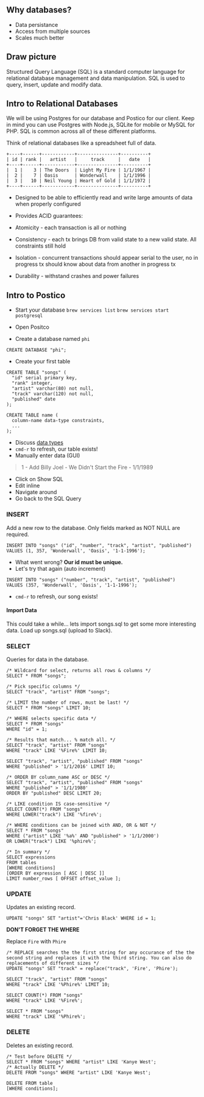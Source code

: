 ## Why databases?
- Data persistance
- Access from multiple sources
- Scales much better

## Draw picture
Structured Query Language (SQL) is a standard computer language for relational database management and data manipulation. SQL is used to query, insert, update and modify data.

## Intro to Relational Databases
We will be using Postgres for our database and Postico for our client. Keep in mind you can use Postgres with Node.js, SQLite for mobile or MySQL for PHP. SQL is common across all of these different platforms.

Think of relational databases like a spreadsheet full of data.
```
+----+------+------------+---------------+----------+
| id | rank |   artist   |     track     |   date   |
+----+------+------------+---------------+----------+
|  1 |    3 | The Doors  | Light My Fire | 1/1/1967 |
|  2 |    7 | Oasis      | Wonderwall    | 1/1/1996 |
|  3 |   10 | Neil Young | Heart of Gold | 1/1/1972 |
+----+------+------------+---------------+----------+
```
- Designed to be able to efficiently read and write large amounts of data when properly configured

- Provides ACID guarantees:

 - Atomicity - each transaction is all or nothing
 - Consistency - each tx brings DB from valid state to a new valid state. All constraints still hold
 - Isolation - concurrent transactions should appear serial to the user, no in progress tx should know about data from another in progress tx
 - Durability - withstand crashes and power failures

## Intro to Postico
- Start your database
`brew services list`
`brew services start postgresql`

- Open Positco
- Create a database named `phi`

```
CREATE DATABASE "phi";
```

- Create your first table

```
CREATE TABLE "songs" (
  "id" serial primary key,
  "rank" integer,
  "artist" varchar(80) not null,
  "track" varchar(120) not null,
  "published" date
);
  
CREATE TABLE name (
  column-name data-type constraints,
  ...
);  
```

- Discuss [data types](https://www.postgresql.org/docs/8.1/static/datatype.html)
- `cmd-r` to refresh, our table exists!
- Manually enter data (GUI)

> 1 - Add Billy Joel - We Didn't Start the Fire - 1/1/1989

- Click on Show SQL
- Edit inline
- Navigate around
- Go back to the SQL Query

### INSERT
Add a new row to the database. Only fields marked as NOT NULL are required.

```
INSERT INTO "songs" ("id", "number", "track", "artist", "published") 
VALUES (1, 357, 'Wonderwall', 'Oasis', '1-1-1996');
```
- What went wrong? **Our id must be unique.**
- Let's try that again (auto increment)

```
INSERT INTO "songs" ("number", "track", "artist", "published") 
VALUES (357, 'Wonderwall', 'Oasis', '1-1-1996');
```

- `cmd-r` to refresh, our song exists!

#### Import Data
This could take a while... lets import songs.sql to get some more interesting data. Load up songs.sql (upload to Slack).

### SELECT
Queries for data in the database.

```
/* Wildcard for select, returns all rows & columns */
SELECT * FROM "songs";

/* Pick specific columns */
SELECT "track", "artist" FROM "songs";

/* LIMIT the number of rows, must be last! */
SELECT * FROM "songs" LIMIT 10; 

/* WHERE selects specific data */
SELECT * FROM "songs" 
WHERE "id" = 1;

/* Results that match... % match all. */
SELECT "track", "artist" FROM "songs" 
WHERE "track" LIKE '%Fire%' LIMIT 10;

SELECT "track", "artist", "published" FROM "songs" 
WHERE "published" > '1/1/2016' LIMIT 10;

/* ORDER BY column_name ASC or DESC */
SELECT "track", "artist", "published" FROM "songs" 
WHERE "published" > '1/1/1980'
ORDER BY "published" DESC LIMIT 20;

/* LIKE condition IS case-sensitive */
SELECT COUNT(*) FROM "songs"
WHERE LOWER("track") LIKE '%fire%';

/* WHERE conditions can be joined with AND, OR & NOT */
SELECT * FROM "songs"
WHERE ("artist" LIKE '%a%' AND "published" > '1/1/2000')
OR LOWER("track") LIKE '%phire%';

/* In summary */
SELECT expressions
FROM tables
[WHERE conditions]
[ORDER BY expression [ ASC | DESC ]]
LIMIT number_rows [ OFFSET offset_value ];
```

### UPDATE
Updates an existing record.

`UPDATE "songs" SET "artist"='Chris Black' WHERE id = 1;`

**DON'T FORGET THE WHERE**


Replace `Fire` with `Phire`

```
/* REPLACE searches the the first string for any occurance of the the second string and replaces it with the third string. You can also do replacements of different sizes */
UPDATE "songs" SET "track" = replace("track", 'Fire', 'Phire');

SELECT "track", "artist" FROM "songs" 
WHERE "track" LIKE '%Phire%' LIMIT 10;

SELECT COUNT(*) FROM "songs"
WHERE "track" LIKE '%Fire%';

SELECT * FROM "songs"
WHERE "track" LIKE '%Phire%';
```

### DELETE
Deletes an existing record.

```
/* Test before DELETE */
SELECT * FROM "songs" WHERE "artist" LIKE 'Kanye West';
/* Actually DELETE */
DELETE FROM "songs" WHERE "artist" LIKE 'Kanye West';

DELETE FROM table
[WHERE conditions];
```